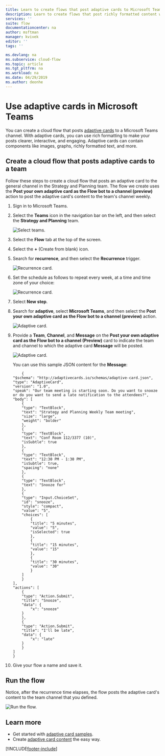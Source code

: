 ```yaml
---
title: Learn to create flows that post adaptive cards to Microsoft Teams | Microsoft Docs
description: Learn to create flows that post richly formatted content with adaptive cards to Microsoft Teams.
services: ''
suite: flow
documentationcenter: na
author: msftman
manager: kvivek
editor: ''
tags: ''

ms.devlang: na
ms.subservice: cloud-flow
ms.topic: article
ms.tgt_pltfrm: na
ms.workload: na
ms.date: 04/29/2019
ms.author: deonhe
---
```



<!--from editor: I notice that adaptive cards is capitalized on the page opened by the link in the first paragraph. But the screenshots in this file don't show it being capitalized. So I'm unsure if it should change.-->


# Use adaptive cards in Microsoft Teams


You can create a cloud flow that posts [adaptive cards](https://adaptivecards.io) to a Microsoft Teams channel. With adaptive cards, you can use rich formatting to make your posts clearer, interactive, and engaging. Adaptive cards can contain components like images, graphs, richly formatted text, and more.

## Create a cloud flow that posts adaptive cards to a team

Follow these steps to create a cloud flow that posts an adaptive card to the general channel in the Strategy and Planning team. The flow we create uses the **Post your own adaptive card as the Flow bot to a channel (preview)** action to post the adaptive card's content to the team's channel weekly.

1. Sign in to Microsoft Teams.
1. Select the **Teams** icon in the navigation bar on the left, and then select the **Strategy and Planning** team.

    ![Select teams.](media/create-adaptive-cards-teams/select-teams-team.png)

1. Select the **Flow** tab at the top of the screen.
1. Select the **+** (Create from blank) icon.
1. Search for **recurrence**, and then select the **Recurrence** trigger.

    ![Recurrence card.](media/create-adaptive-cards-teams/select-recurrence.png)

1. Set the schedule as follows to repeat every week, at a time and time zone of your choice:
    
    ![Recurrence card.](media/create-adaptive-cards-teams/recurrence-card.png)
    
1. Select **New step**.
1. Search for **adaptive**, select **Microsoft Teams**, and then select the **Post your own adaptive card as the Flow bot to a channel (preview)** action.

   ![Adaptive card.](media/create-adaptive-cards-teams/select-adaptive-post-message-action.png)

1. Provide a **Team**, **Channel**, and **Message** on the **Post your own adaptive card as the Flow bot to a channel (Preview)** card to indicate the team and channel to which the adaptive card **Message** will be posted.

   ![Adaptive card.](media/create-adaptive-cards-teams/adaptive-card-message.png)

   You can use this sample JSON content for the **Message**:

    ````
        {
    "$schema": "http://adaptivecards.io/schemas/adaptive-card.json",
    "type": "AdaptiveCard",
    "version": "1.0",
    "speak": "Our team meeting is starting soon. Do you want to snooze  or do you want to send a late notification to the attendees?",
    "body": [
        {
        "type": "TextBlock",
        "text": "Strategy and Planning Weekly Team meeting",
        "size": "large",
        "weight": "bolder"
        },
        {
        "type": "TextBlock",
        "text": "Conf Room 112/3377 (10)",
        "isSubtle": true
        },
        {
        "type": "TextBlock",
        "text": "12:30 PM - 1:30 PM",
        "isSubtle": true,
        "spacing": "none"
        },
        {
        "type": "TextBlock",
        "text": "Snooze for"
        },
        {
        "type": "Input.ChoiceSet",
        "id": "snooze",
        "style": "compact",
        "value": "5",
        "choices": [
            {
            "title": "5 minutes",
            "value": "5",
            "isSelected": true
            },
            {
            "title": "15 minutes",
            "value": "15"
            },
            {
            "title": "30 minutes",
            "value": "30"
            }
        ]
        }
    ],
    "actions": [
        {
        "type": "Action.Submit",
        "title": "Snooze",
        "data": {
            "x": "snooze"
        }
        },
        {
        "type": "Action.Submit",
        "title": "I'll be late",
        "data": {
            "x": "late"
        }
        }
    ]
    }
    ````


1. Give your flow a name and save it.


## Run the flow

Notice, after the recurrence time elapses, the flow posts the adaptive card's content to the team channel that you defined.

![Run the flow.](media/create-adaptive-cards-teams/flow-run-result.png)

## Learn more

- Get started with [adaptive card samples](https://adaptivecards.io/samples/).
- Create [adaptive card content](https://adaptivecards.io) the easy way.





[!INCLUDE[footer-include](includes/footer-banner.md)]